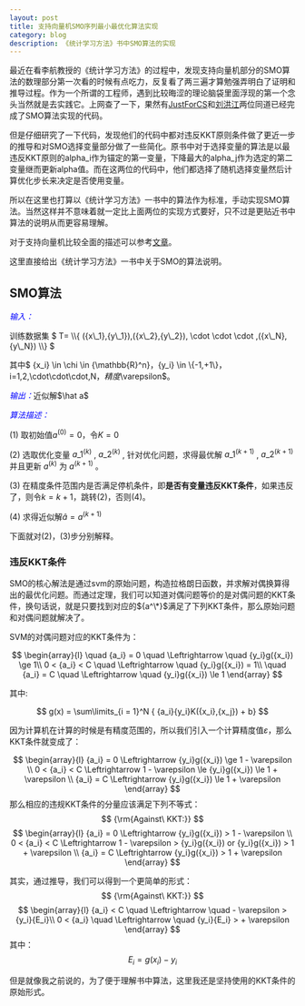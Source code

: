 ```yaml
---
layout: post
title: 支持向量机SMO序列最小最优化算法实现
category: blog
description: 《统计学习方法》书中SMO算法的实现
---
```


最近在看李航教授的《统计学习方法》的过程中，发现支持向量机部分的SMO算法的数理部分第一次看的时候有点吃力，反复看了两三遍才算勉强弄明白了证明和推导过程。作为一个所谓的工程师，遇到比较晦涩的理论脑袋里面浮现的第一个念头当然就是去实践它。上网查了一下，果然有[JustForCS](http://www.cnblogs.com/JustForCS/p/5283489.html)和[刘洪江](http://liuhongjiang.github.io/tech/blog/2012/12/28/svm-smo/)两位同道已经完成了SMO算法实现的代码。

但是仔细研究了一下代码，发现他们的代码中都对违反KKT原则条件做了更近一步的推导和对SMO选择变量部分做了一些简化。原书中对于选择变量的算法是以最违反KKT原则的alpha_i作为锚定的第一变量，下降最大的alpha_j作为选定的第二变量继而更新alpha值。而在这两位的代码中，他们都选择了随机选择变量然后计算优化步长来决定是否使用变量。

所以在这里也打算以《统计学习方法》一书中的算法作为标准，手动实现SMO算法。当然这样并不意味着就一定比上面两位的实现方式要好，只不过是更贴近书中算法的说明从而更容易理解。

对于支持向量机比较全面的描述可以参考[文章](http://blog.csdn.net/crazy_programmer_p/article/details/38512945)。

这里直接给出《统计学习方法》一书中关于SMO的算法说明。

## SMO算法

<p style="text-indent:0"><em style="color:blue"> 输入：</em></p>训练数据集 $ T= \\{ ({x\_1},{y\_1}),({x\_2},{y\_2}), \cdot \cdot \cdot ,({x\_N},{y\_N}) \\} $  

其中$ {x\_i} \in \chi  \in {\mathbb{R}^n}$，${y\_i} \in \\{-1,+1\\}$，$i=1,2,\cdot\cdot\cdot,N$，精度$\varepsilon$。

<p style="text-indent:0"><em style="color:blue">输出：</em>近似解$\hat a$</p>

<p style="text-indent:0"><em style="color:blue">算法描述：</em></p>

(1) 取初始值${a^{(0)}}=0$，令$K=0$

(2) 选取优化变量 ${a\_1^{(k)}}$ , ${a\_2^{(k)}}$ , 针对优化问题，求得最优解 ${a\_1^{(k+1)}}$ , ${a\_2^{(k+1)}}$ 并且更新 ${a^{(k)}}$ 为 ${a^{(k+1)}}$ 。

(3) 在精度条件范围内是否满足停机条件，即**是否有变量违反KKT条件**，如果违反了，则令$k=k+1$，跳转(2)，否则(4)。

(4) 求得近似解$\hat a = a^{(k+1)}$

下面就对(2)，(3)步分别解释。

### 违反KKT条件
SMO的核心解法是通过svm的原始问题，构造拉格朗日函数，并求解对偶换算得出的最优化问题。而通过定理，我们可以知道对偶问题等价的是对偶问题的KKT条件，换句话说，就是只要找到对应的${a^\*}$满足了下列KKT条件，那么原始问题和对偶问题就解决了。

SVM的对偶问题对应的KKT条件为：

$$
\begin{array}{l}
\quad {a_i} = 0 \quad \Leftrightarrow \quad {y_i}g({x_i}) \ge 1\\
0 < {a_i} < C \quad \Leftrightarrow \quad {y_i}g({x_i}) = 1\\
\quad {a_i} = C \quad \Leftrightarrow \quad {y_i}g({x_i}) \le 1
\end{array}
$$

其中:

$$
g(x) = \sum\limits_{i = 1}^N { {a_i}{y_i}K({x_i},{x_j}) + b} 
$$

因为计算机在计算的时候是有精度范围的，所以我们引入一个计算精度值$\varepsilon$，那么KKT条件就变成了：

$$
\begin{array}{l}
{a_i} = 0 \Leftrightarrow {y_i}g({x_i}) \ge 1 - \varepsilon \\
0 < {a_i} < C \Leftrightarrow 1 - \varepsilon  \le {y_i}g({x_i}) \le 1 + \varepsilon \\
{a_i} = C \Leftrightarrow {y_i}g({x_i}) \le 1 + \varepsilon 
\end{array}
$$
那么相应的违规KKT条件的分量应该满足下列不等式：
$$
{\rm{Against\ KKT:}}
$$
$$
\begin{array}{l}
{a_i} = 0 \Leftrightarrow {y_i}g({x_i}) > 1 - \varepsilon \\
0 < {a_i} < C \Leftrightarrow 1 - \varepsilon > {y_i}g({x_i}) or {y_i}g({x_i}) > 1 + \varepsilon \\
{a_i} = C \Leftrightarrow {y_i}g({x_i}) > 1 + \varepsilon 
\end{array} 
$$

其实，通过推导，我们可以得到一个更简单的形式：
$$
{\rm{Against\ KKT:}}
$$
$$
\begin{array}{l}
{a_i} < C \quad \Leftrightarrow \quad  - \varepsilon  > {y_i}{E_i}\\
0 < {a_i} \quad \Leftrightarrow \quad {y_i}{E_i} >  + \varepsilon 
\end{array}
$$
其中：
$$
{E_i} = g({x_i}) - {y_i}
$$

但是就像我之前说的，为了便于理解书中算法，这里我还是坚持使用的KKT条件的原始形式。

